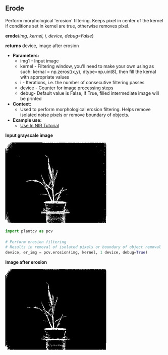 ## Erode

Perform morphological 'erosion' filtering. Keeps pixel in center of the kernel if 
conditions set in kernel are true, otherwise removes pixel.

**erode**(*img, kernel, i, device, debug=False*)

**returns** device, image after erosion

- **Parameters:**
    - img1 - Input image
    - kernel - Filtering window, you'll need to make your own using as such:  kernal = np.zeros((x,y), dtype=np.uint8), then fill the kernal with appropriate values
    - i - Iterations, i.e. the number of consecutive filtering passes
    - device - Counter for image processing steps
    - debug- Default value is False, if True, filled intermediate image will be printed
- **Context:**
    - Used to perform morphological erosion filtering. Helps remove isolated noise pixels or remove boundary of objects.
- **Example use:**
    - [Use In NIR Tutorial](nir_tutorial.md)
    
**Input grayscale image**

![Screenshot](img/documentation_images/erode/grayscale_image.jpg)

```python
import plantcv as pcv

# Perform erosion filtering
# Results in removal of isolated pixels or boundary of object removal
device, er_img = pcv.erosion(img, kernel, 1 device, debug=True)
```

**Image after erosion**

![Screenshot](img/documentation_images/erode/erosion.jpg)
